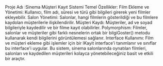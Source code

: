 Proje Adı :Sinema Müşteri Kayıt Sistemi
Temel Özellikler: 
Film Ekleme ve Yönetimi: Kullanıcı, film adı, süresi ve türü gibi bilgileri girerek yeni filmler ekleyebilir.
Salon Yönetimi: Salonlar, hangi filmlerin gösterildiği ve bu filmlere kaydolan müşterilerle ilişkilendirilir.
Müşteri Kaydı: Müşteriler, ad ve soyad bilgileriyle kaydedilir ve bir filme kayıt olabilirler.
Polymorphism: Filmler, salonlar ve müşteriler gibi farklı nesnelerin ortak bir bilgiGoster() metodu kullanarak kendi bilgilerini görüntülemesi sağlanır.
Interface Kullanımı: Film ve müşteri ekleme gibi işlemler için bir IKayit interface'i tanımlanır ve sınıflar bu interface'i uygular.
Bu sistem, sinema salonlarında oynatılan filmleri, salonları ve kaydedilen müşterileri kolayca yönetebileceğiniz basit ve etkili bir araçtır.

